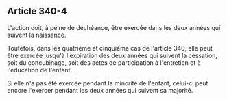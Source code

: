 Article 340-4
----
L'action doit, à peine de déchéance, être exercée dans les deux années qui
suivent la naissance.

Toutefois, dans les quatrième et cinquième cas de l'article 340, elle peut être
exercée jusqu'à l'expiration des deux années qui suivent la cessation, soit du
concubinage, soit des actes de participation à l'entretien et à l'éducation de
l'enfant.

Si elle n'a pas été exercée pendant la minorité de l'enfant, celui-ci peut
encore l'exercer pendant les deux années qui suivent sa majorité.
